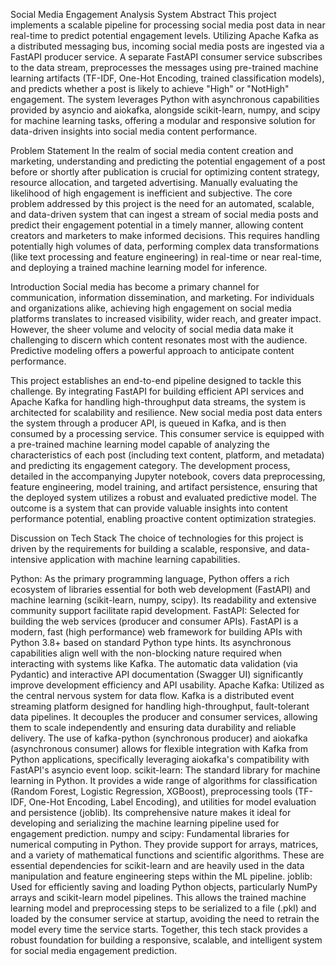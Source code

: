 Social Media Engagement Analysis System
Abstract
This project implements a scalable pipeline for processing social media post data in near real-time to predict potential engagement levels. Utilizing Apache Kafka as a distributed messaging bus, incoming social media posts are ingested via a FastAPI producer service. A separate FastAPI consumer service subscribes to the data stream, preprocesses the messages using pre-trained machine learning artifacts (TF-IDF, One-Hot Encoding, trained classification models), and predicts whether a post is likely to achieve "High" or "NotHigh" engagement. The system leverages Python with asynchronous capabilities provided by asyncio and aiokafka, alongside scikit-learn, numpy, and scipy for machine learning tasks, offering a modular and responsive solution for data-driven insights into social media content performance.

Problem Statement
In the realm of social media content creation and marketing, understanding and predicting the potential engagement of a post before or shortly after publication is crucial for optimizing content strategy, resource allocation, and targeted advertising. Manually evaluating the likelihood of high engagement is inefficient and subjective. The core problem addressed by this project is the need for an automated, scalable, and data-driven system that can ingest a stream of social media posts and predict their engagement potential in a timely manner, allowing content creators and marketers to make informed decisions. This requires handling potentially high volumes of data, performing complex data transformations (like text processing and feature engineering) in real-time or near real-time, and deploying a trained machine learning model for inference.

Introduction
Social media has become a primary channel for communication, information dissemination, and marketing. For individuals and organizations alike, achieving high engagement on social media platforms translates to increased visibility, wider reach, and greater impact. However, the sheer volume and velocity of social media data make it challenging to discern which content resonates most with the audience. Predictive modeling offers a powerful approach to anticipate content performance.

This project establishes an end-to-end pipeline designed to tackle this challenge. By integrating FastAPI for building efficient API services and Apache Kafka for handling high-throughput data streams, the system is architected for scalability and resilience. New social media post data enters the system through a producer API, is queued in Kafka, and is then consumed by a processing service. This consumer service is equipped with a pre-trained machine learning model capable of analyzing the characteristics of each post (including text content, platform, and metadata) and predicting its engagement category. The development process, detailed in the accompanying Jupyter notebook, covers data preprocessing, feature engineering, model training, and artifact persistence, ensuring that the deployed system utilizes a robust and evaluated predictive model. The outcome is a system that can provide valuable insights into content performance potential, enabling proactive content optimization strategies.

Discussion on Tech Stack
The choice of technologies for this project is driven by the requirements for building a scalable, responsive, and data-intensive application with machine learning capabilities.

Python: As the primary programming language, Python offers a rich ecosystem of libraries essential for both web development (FastAPI) and machine learning (scikit-learn, numpy, scipy). Its readability and extensive community support facilitate rapid development.
FastAPI: Selected for building the web services (producer and consumer APIs). FastAPI is a modern, fast (high performance) web framework for building APIs with Python 3.8+ based on standard Python type hints. Its asynchronous capabilities align well with the non-blocking nature required when interacting with systems like Kafka. The automatic data validation (via Pydantic) and interactive API documentation (Swagger UI) significantly improve development efficiency and API usability.
Apache Kafka: Utilized as the central nervous system for data flow. Kafka is a distributed event streaming platform designed for handling high-throughput, fault-tolerant data pipelines. It decouples the producer and consumer services, allowing them to scale independently and ensuring data durability and reliable delivery. The use of kafka-python (synchronous producer) and aiokafka (asynchronous consumer) allows for flexible integration with Kafka from Python applications, specifically leveraging aiokafka's compatibility with FastAPI's asyncio event loop.
scikit-learn: The standard library for machine learning in Python. It provides a wide range of algorithms for classification (Random Forest, Logistic Regression, XGBoost), preprocessing tools (TF-IDF, One-Hot Encoding, Label Encoding), and utilities for model evaluation and persistence (joblib). Its comprehensive nature makes it ideal for developing and serializing the machine learning pipeline used for engagement prediction.
numpy and scipy: Fundamental libraries for numerical computing in Python. They provide support for arrays, matrices, and a variety of mathematical functions and scientific algorithms. These are essential dependencies for scikit-learn and are heavily used in the data manipulation and feature engineering steps within the ML pipeline.
joblib: Used for efficiently saving and loading Python objects, particularly NumPy arrays and scikit-learn model pipelines. This allows the trained machine learning model and preprocessing steps to be serialized to a file (.pkl) and loaded by the consumer service at startup, avoiding the need to retrain the model every time the service starts.
Together, this tech stack provides a robust foundation for building a responsive, scalable, and intelligent system for social media engagement prediction.
